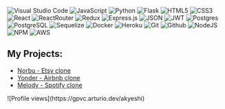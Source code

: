 
![Visual Studio Code](https://img.shields.io/badge/Visual%20Studio%20Code-0078d7.svg?style=for-the-badge&logo=visual-studio-code&logoColor=white)
![JavaScript](https://img.shields.io/badge/javascript-%23323330.svg?style=for-the-badge&logo=javascript&logoColor=%23F7DF1E)
![Python](https://img.shields.io/badge/python-3670A0?style=for-the-badge&logo=python&logoColor=ffdd54)
![Flask](https://img.shields.io/badge/flask-%23000.svg?style=for-the-badge&logo=flask&logoColor=white)
![HTML5](https://img.shields.io/badge/html5-%23E34F26.svg?style=for-the-badge&logo=html5&logoColor=white)
![CSS3](https://img.shields.io/badge/css3-%231572B6.svg?style=for-the-badge&logo=css3&logoColor=white)
![React](https://img.shields.io/badge/react-%2320232a.svg?style=for-the-badge&logo=react&logoColor=%2361DAFB)
![ReactRouter](https://img.shields.io/badge/React_Router-CA4245?style=for-the-badge&logo=react-router&logoColor=white)
![Redux](https://img.shields.io/badge/redux-%23593d88.svg?style=for-the-badge&logo=redux&logoColor=white)
![Express.js](https://img.shields.io/badge/express.js-%23404d59.svg?style=for-the-badge&logo=express&logoColor=%2361DAFB)
![JSON](https://img.shields.io/badge/json-5E5C5C?style=for-the-badge&logo=json&logoColor=white)
![JWT](https://img.shields.io/badge/JWT-black?style=for-the-badge&logo=JSON%20web%20tokens)
![Postgres](https://img.shields.io/badge/postgres-%23316192.svg?style=for-the-badge&logo=postgresql&logoColor=white)
![PostgreSQL](https://img.shields.io/badge/PostgreSQL-316192?style=for-the-badge&logo=postgresql&logoColor=white)
![Sequelize](https://img.shields.io/badge/Sequelize-52B0E7?style=for-the-badge&logo=Sequelize&logoColor=white)
![Docker](https://img.shields.io/badge/docker-%230db7ed.svg?style=for-the-badge&logo=docker&logoColor=white)
![Heroku](https://img.shields.io/badge/heroku-%23430098.svg?style=for-the-badge&logo=heroku&logoColor=white)
![Git](https://img.shields.io/badge/git-%23F05033.svg?style=for-the-badge&logo=git&logoColor=white)
![Github](https://img.shields.io/badge/GitHub-100000?style=for-the-badge&logo=github&logoColor=white)
![NodeJS](https://img.shields.io/badge/node.js-6DA55F?style=for-the-badge&logo=node.js&logoColor=white)
![NPM](https://img.shields.io/badge/npm-CB3837?style=for-the-badge&logo=npm&logoColor=white)
![AWS](https://img.shields.io/badge/Amazon_AWS-232F3E?style=for-the-badge&logo=amazon-aws&logoColor=white)


<!-- 

<p align="center"><a href="https://git.io/typing-svg"><img src="https://readme-typing-svg.demolab.com?font=Fira+Code&pause=1000&width=435&lines=Heya+%F0%9F%91%8B+Welcome+to+my+GitHub+Page!;FullStack+Software+Engineer" alt="Typing SVG" /></a>
</p>

<p align="center"><a href="https://git.io/typing-svg"><img src="https://media1.giphy.com/media/qgQUggAC3Pfv687qPC/200.webp?cid=ecf05e47wonwgsmqiy2ve4y814chfkuhhls0f04mj010zrvv&rid=200.webp&ct=g" alt="Typing SVG" /></a>
</p>

-->

  
## My Projects:
* [Norbu - Etsy clone](https://norbu.onrender.com/)
* [Yonder - Airbnb clone](https://yonder.onrender.com/)
* [Melody - Spotify clone](https://melody-2ymh.onrender.com/) 

<!-- [<img width="275" height="190" alt="splashpage" src="https://media1.giphy.com/media/lLwWHiClLCinYsCi9K/giphy.gif?cid=790b761129a139aba56c3e86da408b3f0f11440036f77987&rid=giphy.gif&ct=g">](https://norbu.onrender.com/) [<img width="275" height="190" alt="splashpage" src="https://media1.giphy.com/media/oG5vcNwCGWEfeE9bFC/giphy.gif?cid=790b7611e0020a1be47b6544aab31203b3760d737fb850c2&rid=giphy.gif&ct=g">](https://spoti8-39wb.onrender.com/) [<img width="275" height="190" alt="splashpage" src="https://media0.giphy.com/media/YxZRyKvY2wa1nRNVUG/giphy.gif?cid=790b761190dbb5381fb1e929cf4e2e9758cf72b3843cbdc6&rid=giphy.gif&ct=g">](https://yonder.onrender.com/) -->


<!--
## Connect with me 
<a href="https://github.com/akyoshicode" target="_blank"><img alt="Github" src="https://img.shields.io/badge/GitHub-%2312100E.svg?&style=for-the-badge&logo=Github&logoColor=white" /></a> <a href="https://www.linkedin.com/in/akyeshi/" target="_blank">![LinkedIn](https://img.shields.io/badge/linkedin-%230077B5.svg?style=for-the-badge&logo=linkedin&logoColor=white)</a> <a href="https://angel.co/u/akyeshi" target="_blank">![AngelList](https://img.shields.io/badge/wellfound-%ccc.svg?&style=for-the-badge&logo=medium&logoColor=white)
  </a> <a href="mailto:akyeshi@outlook.com" target="_blank">
    <img src="https://img.shields.io/badge/Gmail-D14836?style=for-the-badge&logo=gmail&logoColor=white" alt="Gmail Badge"/>
  </a>
[<img src='https://img.shields.io/badge/AngelList-%23D4D4D4.svg?style=for-the-badge&logo=AngelList&logoColor=black' alt='angellist' height='30'>](https://angel.co/u/akyeshi) 
-->


<!--
**akyeshi8/akyeshi8** is a ✨ _special_ ✨ repository because its `README.md` (this file) appears on your GitHub profile.

Here are some ideas to get you started:

- 🔭 I’m currently working on ...
- 🌱 I’m currently learning ...
- 👯 I’m looking to collaborate on ...
- 🤔 I’m looking for help with ...
- 💬 Ask me about ...
- 📫 How to reach me: ...
- 😄 Pronouns: ...
- ⚡ Fun fact: ...
-->

<p margin-left='5px'>![Profile views](https://gpvc.arturio.dev/akyeshi)</p>
